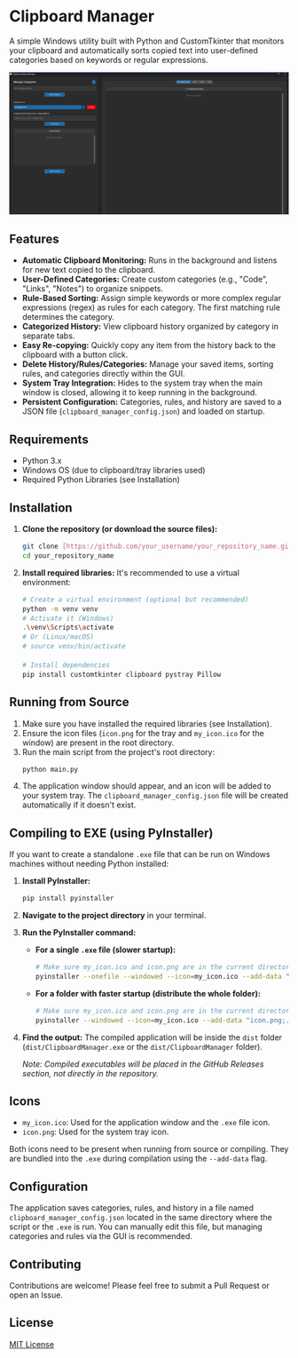 # Clipboard Manager

A simple Windows utility built with Python and CustomTkinter that monitors your clipboard and automatically sorts copied text into user-defined categories based on keywords or regular expressions.

![Screenshot](./screenshot.png)

## Features

- **Automatic Clipboard Monitoring:** Runs in the background and listens for new text copied to the clipboard.
- **User-Defined Categories:** Create custom categories (e.g., "Code", "Links", "Notes") to organize snippets.
- **Rule-Based Sorting:** Assign simple keywords or more complex regular expressions (regex) as rules for each category. The first matching rule determines the category.
- **Categorized History:** View clipboard history organized by category in separate tabs.
- **Easy Re-copying:** Quickly copy any item from the history back to the clipboard with a button click.
- **Delete History/Rules/Categories:** Manage your saved items, sorting rules, and categories directly within the GUI.
- **System Tray Integration:** Hides to the system tray when the main window is closed, allowing it to keep running in the background.
- **Persistent Configuration:** Categories, rules, and history are saved to a JSON file (`clipboard_manager_config.json`) and loaded on startup.

## Requirements

- Python 3.x
- Windows OS (due to clipboard/tray libraries used)
- Required Python Libraries (see Installation)

## Installation

1.  **Clone the repository (or download the source files):**
    ```bash
    git clone [https://github.com/your_username/your_repository_name.git](https://github.com/your_username/your_repository_name.git)
    cd your_repository_name
    ```
2.  **Install required libraries:**
    It's recommended to use a virtual environment:

    ```bash
    # Create a virtual environment (optional but recommended)
    python -m venv venv
    # Activate it (Windows)
    .\venv\Scripts\activate
    # Or (Linux/macOS)
    # source venv/bin/activate

    # Install dependencies
    pip install customtkinter clipboard pystray Pillow
    ```

## Running from Source

1.  Make sure you have installed the required libraries (see Installation).
2.  Ensure the icon files (`icon.png` for the tray and `my_icon.ico` for the window) are present in the root directory.
3.  Run the main script from the project's root directory:
    ```bash
    python main.py
    ```
4.  The application window should appear, and an icon will be added to your system tray. The `clipboard_manager_config.json` file will be created automatically if it doesn't exist.

## Compiling to EXE (using PyInstaller)

If you want to create a standalone `.exe` file that can be run on Windows machines without needing Python installed:

1.  **Install PyInstaller:**
    ```bash
    pip install pyinstaller
    ```
2.  **Navigate to the project directory** in your terminal.
3.  **Run the PyInstaller command:**
    - **For a single `.exe` file (slower startup):**
      ```bash
      # Make sure my_icon.ico and icon.png are in the current directory
      pyinstaller --onefile --windowed --icon=my_icon.ico --add-data "icon.png;." --add-data "my_icon.ico;." --name ClipboardManager main.py
      ```
    - **For a folder with faster startup (distribute the whole folder):**
      ```bash
      # Make sure my_icon.ico and icon.png are in the current directory
      pyinstaller --windowed --icon=my_icon.ico --add-data "icon.png;." --add-data "my_icon.ico;." --name ClipboardManager main.py
      ```
4.  **Find the output:** The compiled application will be inside the `dist` folder (`dist/ClipboardManager.exe` or the `dist/ClipboardManager` folder).

    _Note: Compiled executables will be placed in the GitHub Releases section, not directly in the repository._

## Icons

- `my_icon.ico`: Used for the application window and the `.exe` file icon.
- `icon.png`: Used for the system tray icon.

Both icons need to be present when running from source or compiling. They are bundled into the `.exe` during compilation using the `--add-data` flag.

## Configuration

The application saves categories, rules, and history in a file named `clipboard_manager_config.json` located in the same directory where the script or the `.exe` is run. You can manually edit this file, but managing categories and rules via the GUI is recommended.

## Contributing

Contributions are welcome! Please feel free to submit a Pull Request or open an Issue.

## License

[MIT License](https://github.com/pipe1os/clipboard-manager/blob/main/LICENSE)
